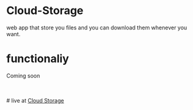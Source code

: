 # Cloud-Storage
web app that store you files and you can download them whenever you want.

# functionaliy
Coming soon

<br/>
<br/>
# live at
<a href="https://manandesai54.github.io/Cloud-Storage/">Cloud Storage</a>
